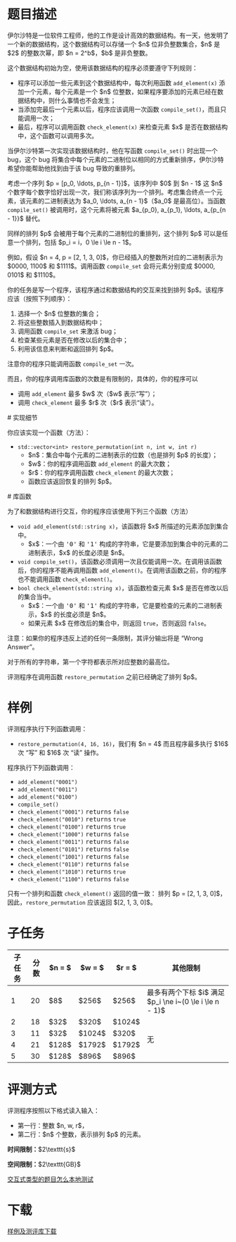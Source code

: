 # 题目描述

<p>伊尔沙特是一位软件工程师，他的工作是设计高效的数据结构。有一天，他发明了一个新的数据结构，这个数据结构可以存储一个 $n$ 位非负整数集合，$n$ 是 $2$ 的整数次幂，即 $n = 2^b$，$b$ 是非负整数。</p>
<p>这个数据结构初始为空，使用该数据结构的程序必须要遵守下列规则：</p>
<ul><li>程序可以添加一些元素到这个数据结构中，每次利用函数 <code>add_element(x)</code> 添加一个元素，每个元素是一个 $n$ 位整数，如果程序要添加的元素已经在数据结构中，则什么事情也不会发生；</li>
<li>当添加完最后一个元素以后，程序应该调用一次函数 <code>compile_set()</code>，而且只能调用一次；</li>
<li>最后，程序可以调用函数 <code>check_element(x)</code> 来检查元素 $x$ 是否在数据结构中，这个函数可以调用多次。</li>
</ul><p>当伊尔沙特第一次实现该数据结构时，他在写函数 <code>compile_set()</code> 时出现一个 bug，这个 bug 将集合中每个元素的二进制位以相同的方式重新排序，伊尔沙特希望你能帮助他找到由于该 bug 导致的重排列。</p>
<p>考虑一个序列 $p = [p_0, \ldots, p_{n - 1}]$，该序列中 $0$ 到 $n - 1$ 这 $n$ 个数字每个数字恰好出现一次，我们称该序列为一个排列。考虑集合终点一个元素，该元素的二进制表达为 $a_0, \ldots, a_{n - 1}$（$a_0$ 是最高位）。当函数 <code>compile_set()</code> 被调用时，这个元素将被元素 $a_{p_0}, a_{p_1}, \ldots, a_{p_{n - 1}}$ 替代。</p>
<p>同样的排列 $p$ 会被用于每个元素的二进制位的重排列，这个排列 $p$ 可以是任意一个排列，包括 $p_i = i，0 \le i \le n - 1$。</p>
<p>例如，假设 $n = 4, p = [2, 1, 3, 0]$，你已经插入的整数所对应的二进制表示为 $0000, 1100$ 和 $1111$。调用函数 <code>compile_set</code> 会将元素分别变成 $0000, 0101$ 和 $1110$。</p>
<p>你的任务是写一个程序，该程序通过和数据结构的交互来找到排列 $p$。该程序应该（按照下列顺序）：</p>
<ol><li>选择一个 $n$ 位整数的集合；</li>
<li>将这些整数插入到数据结构中；</li>
<li>调用函数 <code>compile_set</code> 来激活 bug；</li>
<li>检查某些元素是否在修改以后的集合中；</li>
<li>利用该信息来判断和返回排列 $p$。</li>
</ol><p>注意你的程序只能调用函数 <code>compile_set</code> 一次。</p>
<p>而且，你的程序调用库函数的次数是有限制的，具体的，你的程序可以</p>
<ul><li>调用 <code>add_element</code> 最多 $w$ 次（$w$ 表示“写”）；</li>
<li>调用 <code>check_element</code> 最多 $r$ 次（$r$ 表示“读”）。</li>
</ul>
# 实现细节


<p>你应该实现一个函数（方法）：</p>
<ul><li><code>std::vector&lt;int&gt; restore_permutation(int n, int w, int r)</code><ul><li>$n$：集合中每个元素的二进制表示的位数（也是排列 $p$ 的长度）；</li>
<li>$w$：你的程序调用函数 <code>add_element</code> 的最大次数；</li>
<li>$r$：你的程序调用函数 <code>check_element</code> 的最大次数；</li>
<li>函数应该返回恢复的排列 $p$。</li>
</ul></li>
</ul>
# 库函数


<p>为了和数据结构进行交互，你的程序应该使用下列三个函数（方法）</p>
<ul><li><code>void add_element(std::string x)</code>，该函数将 $x$ 所描述的元素添加到集合中。<ul><li>$x$：一个由 <samp>&#39;0&#39;</samp> 和 <samp>&#39;1&#39;</samp> 构成的字符串，它是要添加到集合中的元素的二进制表示，$x$ 的长度必须是 $n$。</li>
</ul></li>
<li><code>void compile_set()</code>，该函数必须调用一次且仅能调用一次。在调用该函数后，你的程序不能再调用函数 <code>add_element()</code>。在调用该函数之前，你的程序也不能调用函数 <code>check_element()</code>。</li>
<li><code>bool check_element(std::string x)</code>，该函数检查元素 $x$ 是否在修改以后的集合当中。<ul><li>$x$：一个由 <samp>&#39;0&#39;</samp> 和 <samp>&#39;1&#39;</samp> 构成的字符串，它是要检查的元素的二进制表示，$x$ 的长度必须是 $n$。</li>
<li>如果元素 $x$ 在修改后的集合中，则返回 <code>true</code>，否则返回 <code>false</code>。</li>
</ul></li>
</ul><p>注意：如果你的程序违反上述的任何一条限制，其评分输出将是 “Wrong Answer”。</p>
<p>对于所有的字符串，第一个字符都表示所对应整数的最高位。</p>
<p>评测程序在调用函数 <code>restore_permutation</code> 之前已经确定了排列 $p$。</p>

# 样例


<p>评测程序执行下列函数调用：</p>
<ul><li><code>restore_permutation(4, 16, 16)</code>，我们有 $n = 4$ 而且程序最多执行 $16$ 次 “写” 和 $16$ 次 “读” 操作。</li>
</ul><p>程序执行下列函数调用：</p>
<ul><li><code>add_element(&#34;0001&#34;)</code></li>
<li><code>add_element(&#34;0011&#34;)</code></li>
<li><code>add_element(&#34;0100&#34;)</code></li>
<li><code>compile_set()</code></li>
<li><code>check_element(&#34;0001&#34;)</code> <samp>returns</samp> <code>false</code></li>
<li><code>check_element(&#34;0010&#34;)</code> <samp>returns</samp> <code>true</code></li>
<li><code>check_element(&#34;0100&#34;)</code> <samp>returns</samp> <code>true</code></li>
<li><code>check_element(&#34;1000&#34;)</code> <samp>returns</samp> <code>false</code></li>
<li><code>check_element(&#34;0011&#34;)</code> <samp>returns</samp> <code>false</code></li>
<li><code>check_element(&#34;0101&#34;)</code> <samp>returns</samp> <code>false</code></li>
<li><code>check_element(&#34;1001&#34;)</code> <samp>returns</samp> <code>false</code></li>
<li><code>check_element(&#34;0110&#34;)</code> <samp>returns</samp> <code>false</code></li>
<li><code>check_element(&#34;1010&#34;)</code> <samp>returns</samp> <code>true</code></li>
<li><code>check_element(&#34;1100&#34;)</code> <samp>returns</samp> <code>false</code></li>
</ul><p>只有一个排列和函数 <code>check_element()</code> 返回的值一致：
排列 $p = [2, 1, 3, 0]$，因此，<code>restore_permutation</code> 应该返回 $[2, 1, 3, 0]$。</p>

# 子任务


<div class="table-responsive">
<table class="table table-bordered table-text-center table-vertical-middle"><thead><tr><th>子任务</th>
<th>分数</th>
<th>$n = $</th>
<th>$w = $</th>
<th>$r = $</th>
<th>其他限制</th>
</tr></thead><tbody><tr><td>1</td><td>20</td><td>$8$</td><td>$256$</td><td>$256$</td><td>最多有两个下标 $i$ 满足 $p_i \ne i~(0 \le i \le n - 1)$</td></tr><tr><td>2</td><td>18</td><td>$32$</td><td>$320$</td><td>$1024$</td><td rowspan="4">无</td></tr><tr><td>3</td><td>11</td><td>$32$</td><td>$1024$</td><td>$320$</td></tr><tr><td>4</td><td>21</td><td>$128$</td><td>$1792$</td><td>$1792$</td></tr><tr><td>5</td><td>30</td><td>$128$</td><td>$896$</td><td>$896$</td></tr></tbody></table></div>


# 评测方式


<p>评测程序按照以下格式读入输入：</p>
<ul><li>第一行：整数 $n, w, r$，</li>
<li>第二行：$n$ 个整数，表示排列 $p$ 的元素。</li>
</ul><p><strong>时间限制：</strong>$2\texttt{s}$</p>
<p><strong>空间限制：</strong>$2\texttt{GB}$</p>
<p><a href="/faq">交互式类型的题目怎么本地测试</a></p>

# 下载


<p><a href="/download.php?type=problem&amp;id=239">样例及测评库下载</a></p>

